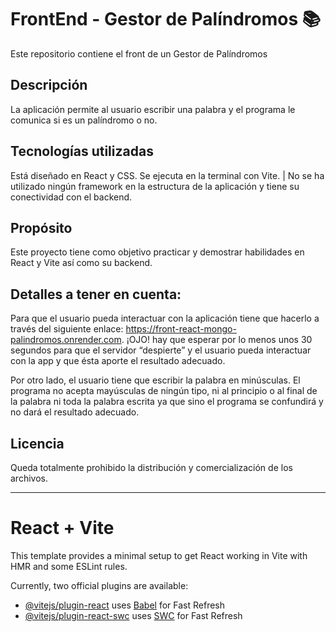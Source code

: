 # FrontEnd - Gestor de Palíndromos 📚
Este repositorio contiene el front de un Gestor de Palíndromos

## Descripción
La aplicación permite al usuario escribir una palabra y el programa le comunica si es un palíndromo o no.

## Tecnologías utilizadas
Está diseñado en React y CSS. Se ejecuta en la terminal con Vite. | No se ha utilizado ningún framework en la estructura de la aplicación y tiene su conectividad con el backend.

## Propósito
Este proyecto tiene como objetivo practicar y demostrar habilidades en React y Vite así como su backend.

## Detalles a tener en cuenta:
Para que el usuario pueda interactuar con la aplicación tiene que hacerlo a través del siguiente enlace: https://front-react-mongo-palindromos.onrender.com. ¡OJO! hay que esperar por lo menos unos 30 segundos para que el servidor “despierte” y el usuario pueda interactuar con la app y que ésta aporte el resultado adecuado.

Por otro lado, el usuario tiene que escribir la palabra en minúsculas. El programa no acepta mayúsculas de ningún tipo, ni al principio o al final de la palabra ni toda la palabra escrita ya que sino el programa se confundirá y no dará el resultado adecuado.

## Licencia
Queda totalmente prohibido la distribución y comercialización de los archivos.

----------------------------------------------------------------------------------------------

# React + Vite

This template provides a minimal setup to get React working in Vite with HMR and some ESLint rules.

Currently, two official plugins are available:

- [@vitejs/plugin-react](https://github.com/vitejs/vite-plugin-react/blob/main/packages/plugin-react/README.md) uses [Babel](https://babeljs.io/) for Fast Refresh
- [@vitejs/plugin-react-swc](https://github.com/vitejs/vite-plugin-react-swc) uses [SWC](https://swc.rs/) for Fast Refresh
